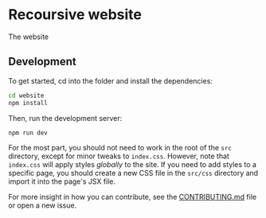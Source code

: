 # Recoursive website

The website

## Development

To get started, cd into the folder and install the dependencies:

```bash
cd website
npm install
```

Then, run the development server:

```bash
npm run dev
```

For the most part, you should not need to work in the root of the `src` directory, except for minor tweaks to `index.css`. However, note that `index.css` will apply styles *globally* to the site. If you need to add styles to a specific page, you should create a new CSS file in the `src/css` directory and import it into the page's JSX file.

For more insight in how you can contribute, see the [CONTRIBUTING.md](CONTRIBUTING.md) file or open a new issue.